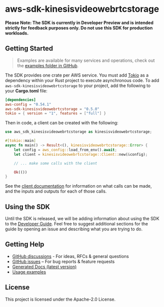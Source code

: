 # aws-sdk-kinesisvideowebrtcstorage

**Please Note: The SDK is currently in Developer Preview and is intended strictly for
feedback purposes only. Do not use this SDK for production workloads.**



## Getting Started

> Examples are available for many services and operations, check out the
> [examples folder in GitHub](https://github.com/awslabs/aws-sdk-rust/tree/main/examples).

The SDK provides one crate per AWS service. You must add [Tokio](https://crates.io/crates/tokio)
as a dependency within your Rust project to execute asynchronous code. To add `aws-sdk-kinesisvideowebrtcstorage` to
your project, add the following to your **Cargo.toml** file:

```toml
[dependencies]
aws-config = "0.54.1"
aws-sdk-kinesisvideowebrtcstorage = "0.5.0"
tokio = { version = "1", features = ["full"] }
```

Then in code, a client can be created with the following:

```rust
use aws_sdk_kinesisvideowebrtcstorage as kinesisvideowebrtcstorage;

#[tokio::main]
async fn main() -> Result<(), kinesisvideowebrtcstorage::Error> {
    let config = aws_config::load_from_env().await;
    let client = kinesisvideowebrtcstorage::Client::new(&config);

    // ... make some calls with the client

    Ok(())
}
```

See the [client documentation](https://docs.rs/aws-sdk-kinesisvideowebrtcstorage/latest/aws_sdk_kinesisvideowebrtcstorage/client/struct.Client.html)
for information on what calls can be made, and the inputs and outputs for each of those calls.

## Using the SDK

Until the SDK is released, we will be adding information about using the SDK to the
[Developer Guide](https://docs.aws.amazon.com/sdk-for-rust/latest/dg/welcome.html). Feel free to suggest
additional sections for the guide by opening an issue and describing what you are trying to do.

## Getting Help

* [GitHub discussions](https://github.com/awslabs/aws-sdk-rust/discussions) - For ideas, RFCs & general questions
* [GitHub issues](https://github.com/awslabs/aws-sdk-rust/issues/new/choose) – For bug reports & feature requests
* [Generated Docs (latest version)](https://awslabs.github.io/aws-sdk-rust/)
* [Usage examples](https://github.com/awslabs/aws-sdk-rust/tree/main/examples)

## License

This project is licensed under the Apache-2.0 License.


